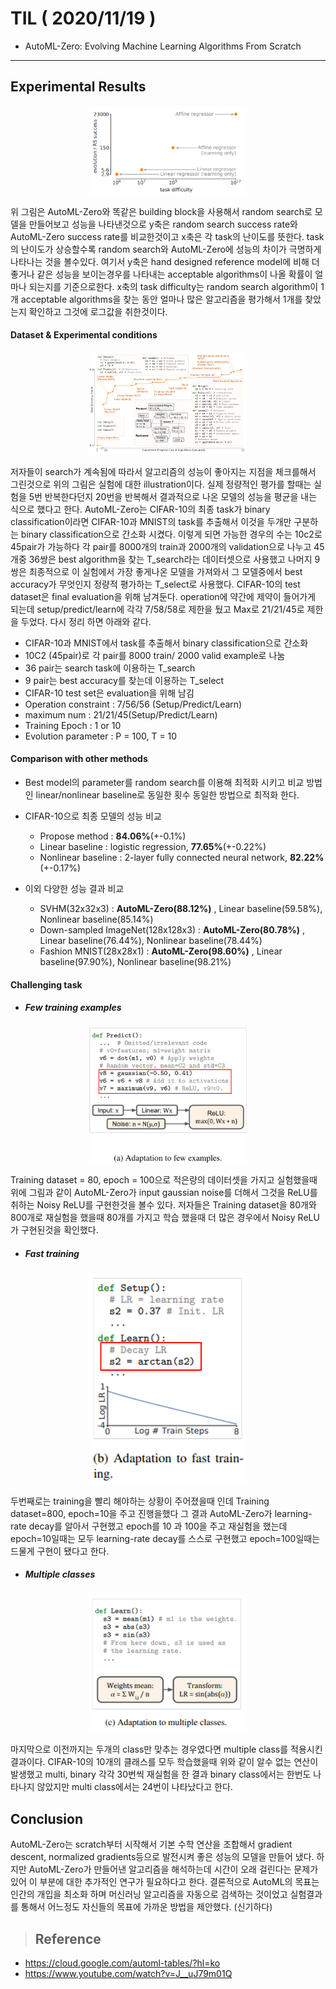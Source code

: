 # TIL ( 2020/11/19 )

- AutoML-Zero: Evolving Machine Learning Algorithms From Scratch

---

## Experimental Results



<p align="center"><img width="50%" height="50%" src="../image/Paper-review/AutoML-Zero/005.png" /></p>

  

위 그림은 AutoML-Zero와 똑같은 building block을 사용해서 random search로 모델을 만들어보고 성능을 나타낸것으로  y축은 random search success rate와 AutoML-Zero success rate를 비교한것이고 x축은 각 task의 난이도를 뜻한다. task의 난이도가 상승할수록 random search와 AutoML-Zero에 성능의 차이가 극명하게 나타나는 것을 볼수있다. 여기서 y축은 hand designed reference model에 비해 더 좋거나 같은 성능을 보이는경우를 나타내는 acceptable algorithms이 나올 확률이 얼마나 되는지를 기준으로한다. x축의 task difficulty는 random search algorithm이 1개 acceptable algorithms을 찾는 동안 얼마나 많은 알고리즘을 평가해서 1개를 찾았는지 확인하고 그것에 로그값을 취한것이다.

  

  #### Dataset & Experimental conditions



<p align="center"><img width="50%" height="50%" src="../image/Paper-review/AutoML-Zero/006.png" /></p>

  

저자들이 search가 계속됨에 따라서 알고리즘의 성능이 좋아지는 지점을 체크를해서 그린것으로 위의 그림은 실험에 대한 illustration이다. 실제 정량적인 평가를 할때는 실험을 5번 반복한다던지 20번을 반복해서 결과적으로 나온 모델의 성능을 평균을 내는 식으로 했다고 한다. AutoML-Zero는 CIFAR-10의 최종 task가 binary classification이라면 CIFAR-10과 MNIST의 task를 추출해서 이것을 두개만 구분하는 binary classification으로 간소화 시켰다. 이렇게 되면 가능한 경우의 수는 10c2로 45pair가 가능하다 각 pair를 8000개의 train과 2000개의 validation으로 나누고 45개중 36쌍은 best algorithm을 찾는 T_search라는 데이터셋으로 사용했고 나머지 9쌍은 최종적으로 이 실험에서 가장 좋게나온 모델을 가져와서 그 모델중에서 best accuracy가 무엇인지 정량적 평가하는 T_select로 사용했다. CIFAR-10의 test dataset은 final evaluation을 위해 남겨둔다. operation에 약간에 제약이 들어가게 되는데 setup/predict/learn에 각각 7/58/58로 제한을 뒀고 Max로 21/21/45로 제한을 두었다. 다시 정리 하면 아래와 같다. 

  

- CIFAR-10과 MNIST에서 task를 추출해서 binary classification으로 간소화
- 10C2 (45pair)로 각 pair를 8000 train/ 2000 valid example로 나눔
- 36 pair는 search task에 이용하는 T_search
- 9 pair는 best accuracy를 찾는데 이용하는 T_select
- CIFAR-10 test set은 evaluation을 위해 남김
- Operation constraint : 7/56/56 (Setup/Predict/Learn)
- maximum num : 21/21/45(Setup/Predict/Learn)
- Training Epoch : 1 or 10
- Evolution parameter : P = 100, T = 10

  

#### Comparison with other methods

- Best model의 parameter를 random search를 이용해 최적화 시키고 비교 방법인 linear/nonlinear baseline로 동일한 횟수 동일한 방법으로 최적화 한다.
- CIFAR-10으로 최종 모델의 성능 비교
  - Propose method : **84.06%**(+-0.1%)
  - Linear baseline : logistic regression, **77.65%**(+-0.22%)
  - Nonlinear baseline : 2-layer fully connected neural network, **82.22%**(+-0.17%)

- 이외 다양한 성능 결과 비교
  - SVHM(32x32x3) : **AutoML-Zero(88.12%)** , Linear baseline(59.58%), Nonlinear baseline(85.14%)
  - Down-sampled ImageNet(128x128x3) : **AutoML-Zero(80.78%)** , Linear baseline(76.44%), Nonlinear baseline(78.44%)
  - Fashion MNIST(28x28x1) : **AutoML-Zero(98.60%)** , Linear baseline(97.90%), Nonlinear baseline(98.21%)

  

#### Challenging task

  

- ##### Few training examples

<p align="center"><img width="50%" height="50%" src="../image/Paper-review/AutoML-Zero/007.png" /></p>

Training dataset = 80, epoch = 100으로 적은량의 데이터셋을 가지고 실험했을때 위에 그림과 같이 AutoML-Zero가 input gaussian noise를 더해서 그것을 ReLU를 취하는 Noisy ReLU를 구현한것을 볼수 있다. 저자들은 Training dataset을 80개와 800개로 재실험을 했을때 80개를 가지고 학습 했을때 더 많은 경우에서 Noisy ReLU가 구현된것을 확인했다.

  

- ##### Fast training

<p align="center"><img width="50%" height="50%" src="../image/Paper-review/AutoML-Zero/008.png" /></p>

두번째로는 training을 빨리 해야하는 상황이 주어졌을때 인데 Training dataset=800, epoch=10을 주고 진행을했다 그 결과 AutoML-Zero가 learning-rate decay를 알아서 구현했고 epoch를 10 과 100을 주고 재실험을 했는데 epoch=10일때는 모두 learning-rate decay를 스스로 구현했고 epoch=100일때는 드물게 구현이 됐다고 한다.

  

- ##### Multiple classes

<p align="center"><img width="50%" height="50%" src="../image/Paper-review/AutoML-Zero/009.png" /></p>

마지막으로 이전까지는 두개의 class만 맞추는 경우였다면 multiple class를 적용시킨 결과이다. CIFAR-10의 10개의 클래스를 모두 학습했을때 위와 같이 알수 없는 연산이 발생했고 multi, binary 각각 30번씩 재실험을 한 결과 binary class에서는 한번도 나타나지 않았지만 multi class에서는 24번이 나타났다고 한다.

  

## Conclusion

AutoML-Zero는 scratch부터 시작해서 기본 수학 연산을 조합해서 gradient descent, normalized gradients등으로 발전시켜 좋은 성능의 모델을 만들어 냈다. 하지만 AutoML-Zero가 만들어낸 알고리즘을 해석하는데 시간이 오래 걸린다는 문제가 있어 이 부분에 대한 추가적인 연구가 필요하다고 한다. 결론적으로 AutoML의 목표는 인간의 개입을 최소화 하며 머신러닝 알고리즘을 자동으로 검색하는 것이었고 실험결과를 통해서 어느정도 자신들의 목표에 가까운 방법을 제안했다. (신기하다)





>## Reference

- https://cloud.google.com/automl-tables/?hl=ko
- https://www.youtube.com/watch?v=J__uJ79m01Q


